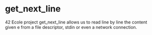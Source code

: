# get_next_line
42 Ecole project get_next_line allows us to read line by line the content given e from a file descriptor, stdin or even a network connection.
